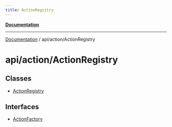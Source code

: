 ```yaml
---
title: ActionRegistry
---
```

[**Documentation**](../../../index.md)

***

[Documentation](../../../index.md) / api/action/ActionRegistry

# api/action/ActionRegistry

## Classes

- [ActionRegistry](classes/ActionRegistry.md)

## Interfaces

- [ActionFactory](interfaces/ActionFactory.md)
